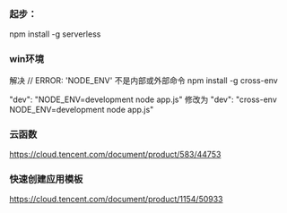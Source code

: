 ### 起步：
npm install -g serverless

### win环境
解决
// ERROR: 'NODE_ENV' 不是内部或外部命令
npm install -g cross-env

"dev": "NODE_ENV=development node app.js" 修改为
"dev": "cross-env NODE_ENV=development node app.js"

### 云函数
https://cloud.tencent.com/document/product/583/44753

### 快速创建应用模板
https://cloud.tencent.com/document/product/1154/50933